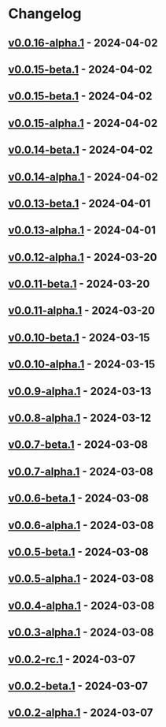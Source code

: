 # Changelog

<!-- [NEXT_ENTRY] -->

## [v0.0.16-alpha.1](https://APAPDigital@dev.azure.com/APAPDigital/APAPPMovil/_git/micro-promotions?version=GTv0.0.16-alpha.1) - 2024-04-02



## [v0.0.15-beta.1](https://dev.azure.com/APAPDigital/APAPPMovil/_git/micro-promotions?version=GTv0.0.15-beta.1) - 2024-04-02



## [v0.0.15-beta.1](https://dev.azure.com/APAPDigital/APAPPMovil/_git/micro-promotions?version=GTv0.0.15-beta.1) - 2024-04-02



## [v0.0.15-alpha.1](https://APAPDigital@dev.azure.com/APAPDigital/APAPPMovil/_git/micro-promotions?version=GTv0.0.15-alpha.1) - 2024-04-02



## [v0.0.14-beta.1](https://dev.azure.com/APAPDigital/APAPPMovil/_git/micro-promotions?version=GTv0.0.14-beta.1) - 2024-04-02



## [v0.0.14-alpha.1](https://APAPDigital@dev.azure.com/APAPDigital/APAPPMovil/_git/micro-promotions?version=GTv0.0.14-alpha.1) - 2024-04-02



## [v0.0.13-beta.1](https://dev.azure.com/APAPDigital/APAPPMovil/_git/micro-promotions?version=GTv0.0.13-beta.1) - 2024-04-01



## [v0.0.13-alpha.1](https://APAPDigital@dev.azure.com/APAPDigital/APAPPMovil/_git/micro-promotions?version=GTv0.0.13-alpha.1) - 2024-04-01



## [v0.0.12-alpha.1](https://APAPDigital@dev.azure.com/APAPDigital/APAPPMovil/_git/micro-promotions?version=GTv0.0.12-alpha.1) - 2024-03-20



## [v0.0.11-beta.1](https://dev.azure.com/APAPDigital/APAPPMovil/_git/micro-promotions?version=GTv0.0.11-beta.1) - 2024-03-20



## [v0.0.11-alpha.1](https://APAPDigital@dev.azure.com/APAPDigital/APAPPMovil/_git/micro-promotions?version=GTv0.0.11-alpha.1) - 2024-03-20



## [v0.0.10-beta.1](https://dev.azure.com/APAPDigital/APAPPMovil/_git/micro-promotions?version=GTv0.0.10-beta.1) - 2024-03-15



## [v0.0.10-alpha.1](https://APAPDigital@dev.azure.com/APAPDigital/APAPPMovil/_git/micro-promotions?version=GTv0.0.10-alpha.1) - 2024-03-15



## [v0.0.9-alpha.1](https://APAPDigital@dev.azure.com/APAPDigital/APAPPMovil/_git/micro-promotions?version=GTv0.0.9-alpha.1) - 2024-03-13



## [v0.0.8-alpha.1](https://APAPDigital@dev.azure.com/APAPDigital/APAPPMovil/_git/micro-promotions?version=GTv0.0.8-alpha.1) - 2024-03-12



## [v0.0.7-beta.1](https://dev.azure.com/APAPDigital/APAPPMovil/_git/micro-promotions?version=GTv0.0.7-beta.1) - 2024-03-08



## [v0.0.7-alpha.1](https://APAPDigital@dev.azure.com/APAPDigital/APAPPMovil/_git/micro-promotions?version=GTv0.0.7-alpha.1) - 2024-03-08



## [v0.0.6-beta.1](https://dev.azure.com/APAPDigital/APAPPMovil/_git/micro-promotions?version=GTv0.0.6-beta.1) - 2024-03-08



## [v0.0.6-alpha.1](https://APAPDigital@dev.azure.com/APAPDigital/APAPPMovil/_git/micro-promotions?version=GTv0.0.6-alpha.1) - 2024-03-08



## [v0.0.5-beta.1](https://dev.azure.com/APAPDigital/APAPPMovil/_git/micro-promotions?version=GTv0.0.5-beta.1) - 2024-03-08



## [v0.0.5-alpha.1](https://APAPDigital@dev.azure.com/APAPDigital/APAPPMovil/_git/micro-promotions?version=GTv0.0.5-alpha.1) - 2024-03-08



## [v0.0.4-alpha.1](https://APAPDigital@dev.azure.com/APAPDigital/APAPPMovil/_git/micro-promotions?version=GTv0.0.4-alpha.1) - 2024-03-08



## [v0.0.3-alpha.1](https://APAPDigital@dev.azure.com/APAPDigital/APAPPMovil/_git/micro-promotions?version=GTv0.0.3-alpha.1) - 2024-03-08



## [v0.0.2-rc.1](https://dev.azure.com/APAPDigital/APAPPMovil/_git/micro-promotions?version=GTv0.0.2-rc.1) - 2024-03-07



## [v0.0.2-beta.1](https://dev.azure.com/APAPDigital/APAPPMovil/_git/micro-promotions?version=GTv0.0.2-beta.1) - 2024-03-07



## [v0.0.2-alpha.1](https://APAPDigital@dev.azure.com/APAPDigital/APAPPMovil/_git/micro-promotions?version=GTv0.0.2-alpha.1) - 2024-03-07


